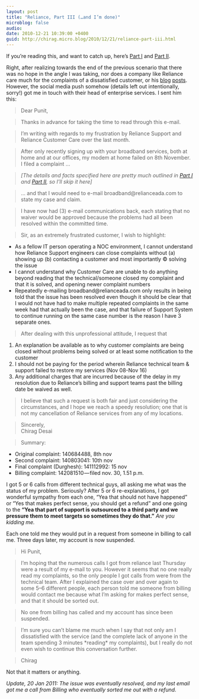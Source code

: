 ```yaml
---
layout: post
title: "Reliance, Part III (…and I’m done)"
microblog: false
audio: 
date: 2010-12-21 10:39:00 +0400
guid: http://chirag.micro.blog/2010/12/21/reliance-part-iii.html
---
```

<p>If you’re reading this, and want to catch up, here’s <a href="http://blog.chirag.biz/post/35718711445/dear-reliance-you-need-work" target="_blank">Part I</a> and <a href="http://blog.chirag.biz/post/35718907493/the-reliance-saga-continues" target="_blank">Part II</a>.</p>
<p>Right, after realizing towards the end of the previous scenario that there was no hope in the angle I was taking, nor does a company like Reliance care much for the complaints of a dissatisfied customer, or his <a href="http://blog.chirag.biz/post/35718711445/dear-reliance-you-need-work" target="_blank">blog</a> <a href="http://blog.chirag.biz/post/35718907493/the-reliance-saga-continues" target="_blank">posts</a>. However, the social media push somehow (details left out intentionally, sorry!) got me in touch with their head of enterprise services. I sent him this:</p>
<blockquote>Dear Punit,</blockquote>
<blockquote>Thanks in advance for taking the time to read through this e-mail.</blockquote>
<blockquote>I’m writing with regards to my frustration by Reliance Support and Reliance Customer Care over the last month.</blockquote>
<blockquote>After only recently signing up with your broadband services, both at home and at our offices, my modem at home failed on 8th November. I filed a complaint …</blockquote>
<blockquote>
<em>[The details and facts specified here are pretty much outlined in </em><a href="http://blog.chirag.biz/post/35718711445/dear-reliance-you-need-work" target="_blank"><em>Part I</em></a><em> and </em><a href="http://blog.chirag.biz/post/35718907493/the-reliance-saga-continues" target="_blank"><em>Part II</em></a><em>, so I’ll skip it here]</em>
</blockquote>
<blockquote>… and that I would need to e-mail broadband@relianceada.com to state my case and claim.</blockquote>
<blockquote>I have now had (3) e-mail communications back, each stating that no waiver would be approved because the problems had all been resolved within the committed time.</blockquote>
<blockquote>Sir, as an extremely frustrated customer, I wish to highlight:</blockquote>
<ul>
<li>As a fellow IT person operating a NOC environment, I cannot understand how Reliance Support engineers can close complaints without (a) showing up (b) contacting a customer and most importantly © solving the issue</li>
<li>I cannot understand why Customer Care are unable to do anything beyond reading that the technical/someone closed my complaint and that it is solved, and opening newer complaint numbers</li>
<li>Repeatedly e-mailing broadband@relianceada.com only results in being told that the issue has been resolved even though it should be clear that I would not have had to make multiple repeated complaints in the same week had that actually been the case, and that failure of Support System to continue running on the same case number is the reason I have 3 separate ones.</li>
</ul>
<blockquote>After dealing with this unprofessional attitude, I request that</blockquote>
<ol>
<li>An explanation be available as to why customer complaints are being closed without problems being solved or at least some notification to the customer</li>
<li>I should not be paying for the period wherein Reliance technical team &amp; support failed to restore my services (Nov 08-Nov 16)</li>
<li>Any additional charges that are incurred because of the delay in my resolution due to Reliance’s billing and support teams past the billing date be waived as well.</li>
</ol>
<blockquote>I believe that such a request is both fair and just considering the circumstances, and I hope we reach a speedy resolution; one that is not my cancellation of Reliance services from any of my locations.</blockquote>
<blockquote>Sincerely,<br>Chirag Desai</blockquote>
<blockquote>Summary:</blockquote>
<ul>
<li>Original complaint: 140684488, 8th nov</li>
<li>Second complaint: 140803041: 10th nov</li>
<li>Final complaint (Durghesh): 141112992: 15 nov</li>
<li>Billing complaint: 142081510 — filed nov. 30, 1.51 p.m.</li>
</ul>
<p>I got 5 or 6 calls from different technical guys, all asking me what was the status of my problem. Seriously? After 5 or 6 re-explanations, I got wonderful sympathy from each one, “Yea that should not have happened” or “Yes that makes perfect sense, you should get a refund” and one going to the <strong>“Yea that part of support is outsourced to a third party and we pressure them to meet targets so sometimes they do that.”</strong> <em>Are you kidding me.</em></p>
<p>Each one told me they would put in a request from someone in billing to call me. Three days later, my account is now suspended.</p>
<blockquote>Hi Punit,</blockquote>
<blockquote>I’m hoping that the numerous calls I got from reliance last Thursday were a result of my e-mail to you. However it seems that no one really read my complaints, so the only people I got calls from were from the technical team. After I explained the case over and over again to some 5–6 different people, each person told me someone from billing would contact me because what I’m asking for makes perfect sense, and that it should be sorted out.</blockquote>
<blockquote>No one from billing has called and my account has since been suspended.</blockquote>
<blockquote>I’m sure you can’t blame me much when I say that not only am I dissatisfied with the service (and the complete lack of anyone in the team spending 3 minutes *reading* my complaints), but I really do not even wish to continue this conversation further.</blockquote>
<blockquote>Chirag</blockquote>
<p>Not that it matters or anything.</p>
<p><em>Update, 20 Jan 2011: The issue was eventually resolved, and my last email got me a call from Billing who eventually sorted me out with a refund.</em></p>
